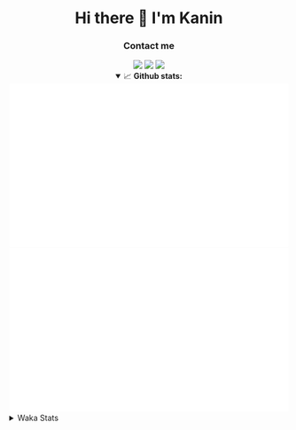 <div align="center">
 <h1>Hi there 👋 I'm Kanin</h1>
 <h3>Contact me</h3>
 <a href="mailto:im@kanin.dev"><img src="https://img.shields.io/badge/gmail-%23D14836.svg?&style=for-the-badge&logo=gmail&logoColor=white"/></a>
 <a href="https://twitter.com/KaninTwt"><img src="https://img.shields.io/badge/twitter-%231DA1F2.svg?&style=for-the-badge&logo=twitter&logoColor=white"/></a>
 <a href="https://www.linkedin.com/in/KaninDev"><img src="https://img.shields.io/badge/linkedin-%230077B5.svg?&style=for-the-badge&logo=linkedin&logoColor=white"/></a>
<details open>
  <summary>📈 <b>Github stats:</b></summary>
  <img src="https://github.com/Kanin/Kanin/blob/master/scripts/GitHubStats/generated/overview.svg"/>
  <img src="https://github.com/Kanin/Kanin/blob/master/scripts/GitHubStats/generated/languages.svg"/>
</details>
</div>

<details>
 <summary>Waka Stats</summary>

<!--START_SECTION:waka-->
![Code Time](http://img.shields.io/badge/Code%20Time-2%2C578%20hrs%2049%20mins-blue)

![Profile Views](http://img.shields.io/badge/Profile%20Views-0-blue)

![Lines of code](https://img.shields.io/badge/From%20Hello%20World%20I%27ve%20Written-772.4%20thousand%20lines%20of%20code-blue)

**🐱 My GitHub Data** 

> 📦 181.1 kB Used in GitHub's Storage 
 > 
> 🏆 59 Contributions in the Year 2025
 > 
> 🚫 Not Opted to Hire
 > 
> 📜 28 Public Repositories 
 > 
> 🔑 18 Private Repositories 
 > 
**I'm an Early 🐤** 

```text
🌞 Morning                3005 commits        ███████░░░░░░░░░░░░░░░░░░   27.77 % 
🌆 Daytime                3186 commits        ███████░░░░░░░░░░░░░░░░░░   29.44 % 
🌃 Evening                3114 commits        ███████░░░░░░░░░░░░░░░░░░   28.77 % 
🌙 Night                  1517 commits        ████░░░░░░░░░░░░░░░░░░░░░   14.02 % 
```
📅 **I'm Most Productive on Monday** 

```text
Monday                   2083 commits        █████░░░░░░░░░░░░░░░░░░░░   19.25 % 
Tuesday                  1566 commits        ████░░░░░░░░░░░░░░░░░░░░░   14.47 % 
Wednesday                1082 commits        ██░░░░░░░░░░░░░░░░░░░░░░░   10.00 % 
Thursday                 1671 commits        ████░░░░░░░░░░░░░░░░░░░░░   15.44 % 
Friday                   1808 commits        ████░░░░░░░░░░░░░░░░░░░░░   16.71 % 
Saturday                 1043 commits        ██░░░░░░░░░░░░░░░░░░░░░░░   09.64 % 
Sunday                   1569 commits        ████░░░░░░░░░░░░░░░░░░░░░   14.50 % 
```


📊 **This Week I Spent My Time On** 

```text
🕑︎ Time Zone: America/New_York

💬 Programming Languages: 
Python                   5 hrs 9 mins        █████████████░░░░░░░░░░░░   51.29 % 
TypeScript               2 hrs 47 mins       ███████░░░░░░░░░░░░░░░░░░   27.78 % 
Git Config               1 hr 1 min          ███░░░░░░░░░░░░░░░░░░░░░░   10.17 % 
Markdown                 23 mins             █░░░░░░░░░░░░░░░░░░░░░░░░   03.84 % 
Other                    14 mins             █░░░░░░░░░░░░░░░░░░░░░░░░   02.35 % 

🔥 Editors: 
VS Code                  9 hrs 23 mins       ███████████████████████░░   93.20 % 
PyCharm                  41 mins             ██░░░░░░░░░░░░░░░░░░░░░░░   06.80 % 

🐱‍💻 Projects: 
ReactDjango              8 hrs 47 mins       ██████████████████████░░░   87.37 % 
NailaDjango              40 mins             ██░░░░░░░░░░░░░░░░░░░░░░░   06.63 % 
To upload                25 mins             █░░░░░░░░░░░░░░░░░░░░░░░░   04.15 % 
Site                     10 mins             ░░░░░░░░░░░░░░░░░░░░░░░░░   01.69 % 
APIServer                0 secs              ░░░░░░░░░░░░░░░░░░░░░░░░░   00.16 % 

💻 Operating System: 
Windows                  10 hrs 4 mins       █████████████████████████   100.00 % 
```

**I Mostly Code in Python** 

```text
Python                   33 repos            ████████████████░░░░░░░░░   63.46 % 
Java                     7 repos             ███░░░░░░░░░░░░░░░░░░░░░░   13.46 % 
TypeScript               4 repos             ██░░░░░░░░░░░░░░░░░░░░░░░   07.69 % 
HTML                     3 repos             █░░░░░░░░░░░░░░░░░░░░░░░░   05.77 % 
Kotlin                   1 repo              ░░░░░░░░░░░░░░░░░░░░░░░░░   01.92 % 
```



**Timeline**

![Lines of Code chart](https://raw.githubusercontent.com/Kanin/Kanin/master/assets/bar_graph.png)


 Last Updated on 24/02/2025 01:32:11 UTC
<!--END_SECTION:waka-->
</details>
